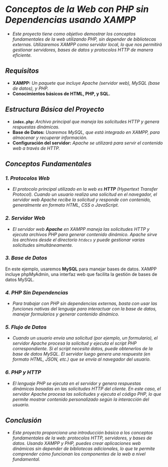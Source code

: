 <!-- Author: Daniel Benjamin Perez Morales -->
<!-- GitHub: https://github.com/DanielPerezMoralesDev13 -->
<!-- Email: danielperezdev@proton.me -->

# ***Conceptos de la Web con PHP sin Dependencias usando XAMPP***

- *Este proyecto tiene como objetivo demostrar los conceptos fundamentales de la web utilizando PHP, sin depender de bibliotecas externas. Utilizaremos XAMPP como servidor local, lo que nos permitirá gestionar servidores, bases de datos y protocolos HTTP de manera eficiente.*

## ***Requisitos***

- **XAMPP:** *Un paquete que incluye Apache (servidor web), MySQL (base de datos), y PHP.*
- **Conocimientos básicos de HTML, PHP, y SQL.**

## ***Estructura Básica del Proyecto***

- **`index.php`:** *Archivo principal que maneja las solicitudes HTTP y genera respuestas dinámicas.*
- **Base de Datos:** *Usaremos MySQL, que está integrado en XAMPP, para almacenar y recuperar información.*
- **Configuración del servidor:** *Apache se utilizará para servir el contenido web a través de HTTP.*

## ***Conceptos Fundamentales***

### ***1. Protocolos Web***

- *El protocolo principal utilizado en la web es **HTTP** (Hypertext Transfer Protocol). Cuando un usuario realiza una solicitud en el navegador, el servidor web Apache recibe la solicitud y responde con contenido, generalmente en formato HTML, CSS o JavaScript.*

### ***2. Servidor Web***

- *El servidor web **Apache** en XAMPP maneja las solicitudes HTTP y ejecuta archivos PHP para generar contenido dinámico. Apache sirve los archivos desde el directorio `htdocs` y puede gestionar varias solicitudes simultáneamente.*

### ***3. Base de Datos***

En este ejemplo, usaremos **MySQL** para manejar bases de datos. XAMPP incluye phpMyAdmin, una interfaz web que facilita la gestión de bases de datos MySQL.

### ***4. PHP Sin Dependencias***

- *Para trabajar con PHP sin dependencias externas, basta con usar las funciones nativas del lenguaje para interactuar con la base de datos, manejar formularios y generar contenido dinámico.*

### ***5. Flujo de Datos***

- *Cuando un usuario envía una solicitud (por ejemplo, un formulario), el servidor Apache procesa la solicitud y ejecuta el script PHP correspondiente. Si el script necesita datos, puede obtenerlos de la base de datos MySQL. El servidor luego genera una respuesta (en formato HTML, JSON, etc.) que se envía al navegador del usuario.*

### ***6. PHP y HTTP***

- *El lenguaje PHP se ejecuta en el servidor y genera respuestas dinámicas basadas en las solicitudes HTTP del cliente. En este caso, el servidor Apache procesa las solicitudes y ejecuta el código PHP, lo que permite mostrar contenido personalizado según la interacción del usuario.*

## ***Conclusión***

- *Este proyecto proporciona una introducción básica a los conceptos fundamentales de la web: protocolos HTTP, servidores, y bases de datos. Usando XAMPP y PHP, puedes crear aplicaciones web dinámicas sin depender de bibliotecas adicionales, lo que te permite comprender cómo funcionan los componentes de la web a nivel fundamental.*
